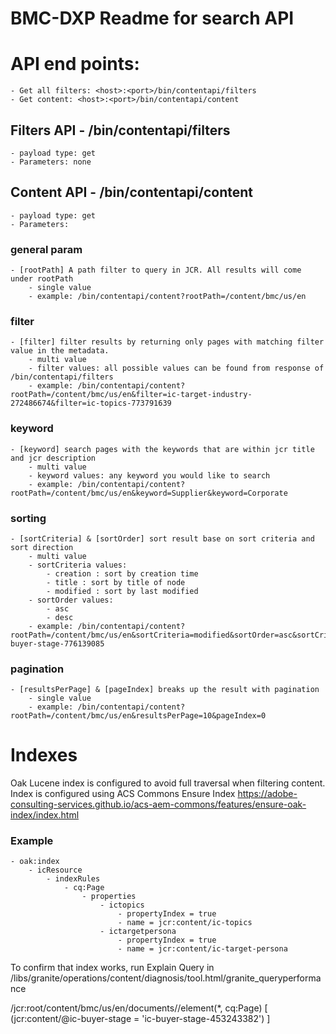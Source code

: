 # BMC-DXP Readme for search API

# API end points:
    - Get all filters: <host>:<port>/bin/contentapi/filters
    - Get content: <host>:<port>/bin/contentapi/content

## Filters API - /bin/contentapi/filters
    - payload type: get
    - Parameters: none


## Content API - /bin/contentapi/content
    - payload type: get
    - Parameters:

### general param
    - [rootPath] A path filter to query in JCR. All results will come under rootPath
        - single value
        - example: /bin/contentapi/content?rootPath=/content/bmc/us/en
    
### filter
    - [filter] filter results by returning only pages with matching filter value in the metadata.
        - multi value
        - filter values: all possible values can be found from response of /bin/contentapi/filters
        - example: /bin/contentapi/content?rootPath=/content/bmc/us/en&filter=ic-target-industry-272486674&filter=ic-topics-773791639

### keyword
    - [keyword] search pages with the keywords that are within jcr title and jcr description
        - multi value
        - keyword values: any keyword you would like to search
        - example: /bin/contentapi/content?rootPath=/content/bmc/us/en&keyword=Supplier&keyword=Corporate

### sorting
    - [sortCriteria] & [sortOrder] sort result base on sort criteria and sort direction
        - multi value
        - sortCriteria values:
            - creation : sort by creation time
            - title : sort by title of node
            - modified : sort by last modified
        - sortOrder values:
            - asc
            - desc
        - example: /bin/contentapi/content?rootPath=/content/bmc/us/en&sortCriteria=modified&sortOrder=asc&sortCriteria=title&sortOrder=asc&filter=ic-buyer-stage-776139085


### pagination
    - [resultsPerPage] & [pageIndex] breaks up the result with pagination
        - single value
        - example: /bin/contentapi/content?rootPath=/content/bmc/us/en&resultsPerPage=10&pageIndex=0


# Indexes

Oak Lucene index is configured to avoid full traversal when filtering content. Index is configured using ACS Commons Ensure Index https://adobe-consulting-services.github.io/acs-aem-commons/features/ensure-oak-index/index.html


### Example
    - oak:index
        - icResource
            - indexRules
                - cq:Page
                    - properties
                        - ictopics
                            - propertyIndex = true
                            - name = jcr:content/ic-topics
                        - ictargetpersona
                            - propertyIndex = true
                            - name = jcr:content/ic-target-persona

To confirm that index works, run Explain Query in /libs/granite/operations/content/diagnosis/tool.html/granite_queryperformance

/jcr:root/content/bmc/us/en/documents//element(*, cq:Page) [ (jcr:content/@ic-buyer-stage = 'ic-buyer-stage-453243382')  ]
